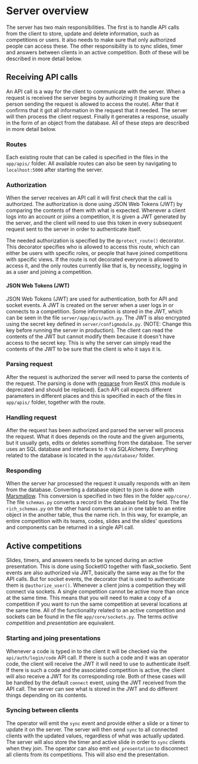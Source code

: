 # Server overview

The server has two main responsibilities.
The first is to handle API calls from the client to store, update and delete information, such as competitions or users.
It also needs to make sure that only authorized people can access these.
The other responsibility is to sync slides, timer and answers between clients in an active competition.
Both of these will be described in more detail below.

## Receiving API calls

An API call is a way for the client to communicate with the server.
When a request is received the server begins by authorizing it (making sure the person sending the request is allowed to access the route).
After that it confirms that it got all information in the request that it needed.
The server will then process the client request.
Finally it generates a response, usually in the form of an object from the database.
All of these steps are described in more detail below.

### Routes

Each existing route that can be called is specified in the files in the `app/apis/` folder.
All available routes can also be seen by navigating to `localhost:5000` after starting the server.

### Authorization

When the server receives an API call it will first check that the call is authorized.
The authorization is done using JSON Web Tokens (JWT) by comparing the contents of them with what is expected.
Whenever a client logs into an account or joins a competition, it is given a JWT generated by the server, and the client will need to use this token in every subsequent request sent to the server in order to authenticate itself.

The needed authorization is specified by the `@protect_route()` decorator.
This decorator specifies who is allowed to access this route, which can either be users with specific roles, or people that have joined competitions with specific views.
If the route is not decorated everyone is allowed to access it, and the only routes currently like that is, by necessity, logging in as a user and joining a competition.

#### JSON Web Tokens (JWT)

JSON Web Tokens (JWT) are used for authentication, both for API and socket events.
A JWT is created on the server when a user logs in or connects to a competition.
Some information is stored in the JWT, which can be seen in the file `server/app/apis/auth.py`.
The JWT is also encrypted using the secret key defined in `server/configmodule.py`.
(NOTE: Change this key before running the server in production).
The client can read the contents of the JWT but cannot modify them because it doesn't have access to the secret key.
This is why the server can simply read the contents of the JWT to be sure that the client is who it says it is.

### Parsing request

After the request is authorized the server will need to parse the contents of the request.
The parsing is done with [reqparse](https://flask-restx.readthedocs.io/en/latest/parsing.html) from RestX (this module is deprecated and should be replaced).
Each API call expects different parameters in different places and this is specified in each of the files in `app/apis/` folder, together with the route.

### Handling request

After the request has been authorized and parsed the server will process the request.
What it does depends on the route and the given arguments, but it usually gets, edits or deletes something from the database.
The server uses an SQL database and interfaces to it via SQLAlchemy.
Everything related to the database is located in the `app/database/` folder.

### Responding

When the server har processed the request it usually responds with an item from the database.
Converting a database object to json is done with [Marsmallow](https://marshmallow.readthedocs.io/en/stable/).
This conversion is specified in two files in the folder `app/core/`.
The file `schemas.py` converts a record in the database field by field.
The file `rich_schemas.py` on the other hand converts an `id` in one table to an entire object in the another table, thus the name rich.
In this way, for example, an entire competition with its teams, codes, slides and the slides' questions and components can be returned in a single API call.

## Active competitions

Slides, timers, and answers needs to be synced during an active presentation.
This is done using SocketIO together with flask_socketio.
Sent events are also authorized via JWT, basically the same way as the for the API calls.
But for socket events, the decorator that is used to authenticate them is `@authorize_user()`.
Whenever a client joins a competition they will connect via sockets.
A single competition cannot be active more than once at the same time.
This means that you will need to make a copy of a competition if you want to run the same competition at several locations at the same time.
All of the functionality related to an active competition and sockets can be found in the file `app/core/sockets.py`.
The terms *active competition* and *presentation* are equivalent.

### Starting and joing presentations

Whenever a code is typed in to the client it will be checked via the `api/auth/login/code` API call.
If there is such a code and it was an operator code, the client will receive the JWT it will need to use to authenticate itself.
If there is such a code and the associated competition is active, the client will also receive a JWT for its corresponding role.
Both of these cases will be handled by the default `connect` event, using the JWT received from the API call.
The server can see what is stored in the JWT and do different things depending on its contents.

### Syncing between clients

[comment]: # (What does `sync` mean? It isn't explained)

The operator will emit the `sync` event and provide either a slide or a timer to update it on the server.
The server will then send `sync` to all connected clients with the updated values, regardless of what was actually updated.
The server will also store the timer and active slide in order to `sync` clients when they join.
The operator can also emit `end_presentation` to disconnect all clients from its competitions.
This will also end the presentation.
